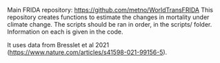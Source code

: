Main FRIDA repository: https://github.com/metno/WorldTransFRIDA 
This repository creates functions to estimate the changes in mortality under climate change.
The scripts should be ran in order, in the scripts/ folder. 
Information on each is given in the code.

It uses data from Bresslet et al 2021 (https://www.nature.com/articles/s41598-021-99156-5). 